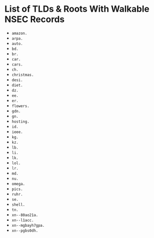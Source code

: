 # List of TLDs & Roots With Walkable NSEC Records

* `amazon.`
* `arpa.`
* `auto.`
* `bd.`
* `br.`
* `car.`
* `cars.`
* `ch.`
* `christmas.`
* `desi.`
* `diet.`
* `dz.`
* `ee.`
* `er.`
* `flowers.`
* `gdn.`
* `gn.`
* `hosting.`
* `id.`
* `ieee.`
* `kg.`
* `kz.`
* `lb.`
* `li.`
* `lk.`
* `lol.`
* `lr.`
* `md.`
* `nu.`
* `omega.`
* `pics.`
* `ruhr.`
* `se.`
* `shell.`
* `tn.`
* `xn--80ao21a.`
* `xn--l1acc.`
* `xn--mgbayh7gpa.`
* `xn--pgbs0dh.`
